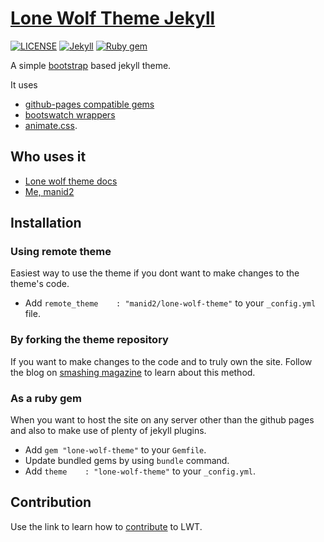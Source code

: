 # [Lone Wolf Theme Jekyll][1]

[![LICENSE](https://img.shields.io/badge/license-MIT-lightgrey.svg)](https://github.com/manid2/lone-wolf-theme/blob/master/LICENSE)
[![Jekyll](https://img.shields.io/badge/jekyll-%3E%3D%203.8-blue.svg)][jekyll]
[![Ruby gem](https://badge.fury.io/rb/lone-wolf-theme.svg)](https://rubygems.org/gems/lone-wolf-theme/)

A simple [bootstrap][bs4] based jekyll theme.

It uses

- [github-pages compatible gems][gh-gems]
- [bootswatch wrappers][bootswatch]
- [animate.css][ani-css].

## Who uses it

- [Lone wolf theme docs][1]
- [Me, manid2][2]

## Installation

### Using remote theme

Easiest way to use the theme if you dont want to make changes to the theme's
code.

- Add `remote_theme    : "manid2/lone-wolf-theme"` to your `_config.yml` file.

### By forking the theme repository

If you want to make changes to the code and to truly own the site.
Follow the blog on [smashing magazine][sm-gh-pages] to learn about this method.

### As a ruby gem

When you want to host the site on any server other than the github pages
and also to make use of plenty of jekyll plugins.

- Add `gem "lone-wolf-theme"` to your `Gemfile`.
- Update bundled gems by using `bundle` command.
- Add `theme    : "lone-wolf-theme"` to your `_config.yml`.

## Contribution

Use the link to learn how to [contribute][3] to LWT.

<!-- Links in the post -->
[jekyll]: https://jekyllrb.com/
[bs4]: https://getbootstrap.com/
[bootswatch]: https://bootswatch.com/
[gh-gems]: https://pages.github.com/versions/
[ani-css]: https://daneden.github.io/animate.css/
[sm-gh-pages]: https://www.smashingmagazine.com/2014/08/build-blog-jekyll-github-pages/

[1]: https://manid2.github.io/lone-wolf-theme/
[2]: https://manid2.github.io/
[3]: https://manid2.github.io/lone-wolf-theme/contribute/

